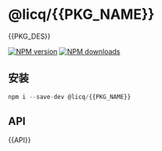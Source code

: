 # @licq/{{PKG_NAME}}

{{PKG_DES}}

[![NPM version][npm-image]][npm-url] [![NPM downloads][download-image]][download-url]

[npm-image]: http://img.shields.io/npm/v/@licq/{{PKG_NAME}}.svg?style=flat-square
[npm-url]: http://npmjs.org/package/@licq/{{PKG_NAME}}
[download-image]: https://img.shields.io/npm/dm/@licq/{{PKG_NAME}}.svg?style=flat-square
[download-url]: https://npmjs.org/package/@licq/{{PKG_NAME}}

## 安装

```js
npm i --save-dev @licq/{{PKG_NAME}}
```

## API

{{API}}
